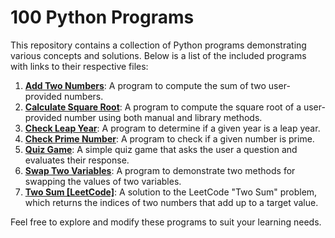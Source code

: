 # 100 Python Programs

This repository contains a collection of Python programs demonstrating various concepts and solutions. Below is a list of the included programs with links to their respective files:

1. **[Add Two Numbers](add_two_numbers.py)**: A program to compute the sum of two user-provided numbers.
2. **[Calculate Square Root](calculate_square_root.py)**: A program to compute the square root of a user-provided number using both manual and library methods.
3. **[Check Leap Year](check_leap_year.py)**: A program to determine if a given year is a leap year.
4. **[Check Prime Number](check_prime_number.py)**: A program to check if a given number is prime.
5. **[Quiz Game](quiz_game.py)**: A simple quiz game that asks the user a question and evaluates their response.
6. **[Swap Two Variables](swap_two_variables.py)**: A program to demonstrate two methods for swapping the values of two variables.
7. **[Two Sum [LeetCode]](two_sum.py)**: A solution to the LeetCode "Two Sum" problem, which returns the indices of two numbers that add up to a target value.

Feel free to explore and modify these programs to suit your learning needs.
